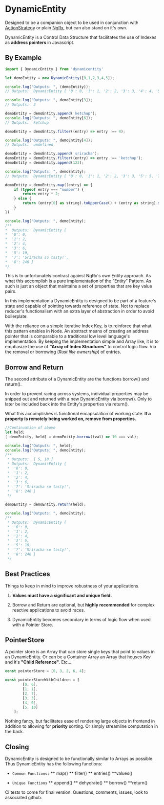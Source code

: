 # DynamicEntity

Designed to be a companion object to be used in conjunction with [ActionStrategy](https://www.npmjs.com/package/actionstrategy) or plain [NgRx](https://ngrx.io), but can also stand on it's own.

DynamicEntity is a Control Data Structure that facilitates the use of Indexes as **address pointers** in Javascript.

## By Example

```javascript
import { DynamicEntity } from 'dynamicentity'

let demoEntity = new DynamicEntity([0,1,2,3,4,5]);

console.log("Outputs: ", (demoEntity));
// Outputs:  DynamicEntity { '0': 0, '1': 1, '2': 2, '3': 3, '4': 4, '5': 5 }

console.log("Outputs: ", demoEntity[3]);
// Outputs:  3

demoEntity = demoEntity.append('ketchup');
console.log("Outputs: ", demoEntity[6]);
// Outputs:  ketchup

demoEntity = demoEntity.filter((entry) => entry !== 4);

console.log("Outputs: ", demoEntity[4]);
// Outputs:  undefined

demoEntity = demoEntity.append('sriracha');
demoEntity = demoEntity.filter((entry) => entry !== 'ketchup');
demoEntity = demoEntity.append(123);

console.log("Outputs: ", demoEntity);
// Outputs:  DynamicEntity { '0': 0, '1': 1, '2': 2, '3': 3, '5': 5, '7': 'sriracha', '8': 123 }

demoEntity = demoEntity.map((entry) => {
    if (typeof entry === "number") {
        return entry * 2;
    } else {
        return (entry[0] as string).toUpperCase() + (entry as string).slice(1) + " so tasty!"
    }
})

console.log("Outputs: ", demoEntity);
/**
*  Outputs:  DynamicEntity {
*  '0': 0,
*  '1': 2,
*  '2': 4,
*  '3': 6,
*  '5': 10,
*  '7': 'Sriracha so tasty!',
*  '8': 246 }
*/
```

This is to unfortunately contrast against NgRx's own Entity approach. As what this accomplish is a pure implementation of the "Entity" Pattern. As such is just an object that maintains a set of properties that are key value pairs.

In this implementation a DynamicEntity is designed to be part of a feature's state and capable of pointing towards reference of state. Not to replace reducer's functionalism with an extra layer of abstraction in order to avoid boilerplate.

With the reliance on a simple iterative Index Key, is to reinforce that what this pattern enables in Node. An abstract means of creating an address pointer that is comparable to a traditional low level language's implementation. By keeping the implementation simple and Array like, it is to emphasize the use of **"Array of Index Structures"** to control logic flow. Via the removal or borrowing (*Rust like ownership*) of entries.

## Borrow and Return

The second attribute of a DynamicEntity are the functions borrow() and return().

In order to prevent racing across systems, individual properties may be snipped out and returned with a new DynamicEntity via borrow(). Only to later be included back into the Entity's properties via return().

What this accomplishes is functional encapsulation of working state. **If a property is remotely being worked on, remove from properties.**

```javascript
//Continuation of above
let held;
[ demoEntity, held] = demoEntity.borrow((val) => 10 === val);

console.log("Outputs: ", held);
console.log("Outputs: ", demoEntity);
/**
 * Outputs:  [ 5, 10 ]
 * Outputs:  DynamicEntity {
 *  '0': 0,
 *  '1': 2,
 *  '2': 4,
 *  '3': 6,
 *  '7': 'Sriracha so tasty!',
 *  '8': 246 }
 */

demoEntity = demoEntity.return(held);

console.log("Outputs: ", demoEntity);
/**
 * Outputs:  DynamicEntity {
 *  '0': 0,
 *  '1': 2,
 *  '2': 4,
 *  '3': 6,
 *  '5': 10,
 *  '7': 'Sriracha so tasty!',
 *  '8': 246 }
 */
```

## Best Practices

Things to keep in mind to improve robustness of your applications.

1. **Values must have a significant and unique field.**

2. Borrow and Return are optional, but **highly recommended** for complex reactive applications to avoid races.

3. DynamicEntity becomes secondary in terms of logic flow when used with a Pointer Store.

## PointerStore

A pointer store is an Array that can store single keys that point to values in an DynamicEntity.
Or can be a Container Array an Array that houses *Key* and it's **"Child Reference"**.
Etc...

```javascript
const pointerStore = [0, 3, 2, 6, 4];

const pointerStoreWithChildren = [
        [0, 6],
        [1, 1],
        [2, 7],
        [3, 3],
        [4, 0],
        [5, 10]
    ];
```

Nothing fancy, but facilitates ease of rendering large objects in frontend in addition to allowing for **priority** sorting. Or simply streamline computation in the back.

## Closing

DynamicEntity is designed to be functionally similar to Arrays as possible. Thus DynamicEntity has the following functions:

* `Common Functions:`
** map()
** filter()
** entries()
**values()

* `Unique Functions`
** append()
** dehydrate()
** borrow()
**return()

CI tests to come for final version. Questions, comments, issues, look to associated github.
